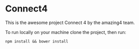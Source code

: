 # Connect4

This is the awesome project Connect 4 by the amazing4 team. 

To run locally on your machine clone the project, then run:
```
npm install && bower install
```
